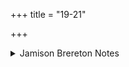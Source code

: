 +++
title = "19-21"

+++

<details><summary>Jamison Brereton Notes</summary>

Little evidence of unity, though 19 and 20 share ‘smashing’ and 20 and 21 cows.
</details>
